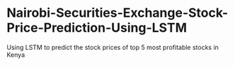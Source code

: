 # Nairobi-Securities-Exchange-Stock-Price-Prediction-Using-LSTM
Using LSTM to predict the stock prices of top 5 most profitable stocks in Kenya

